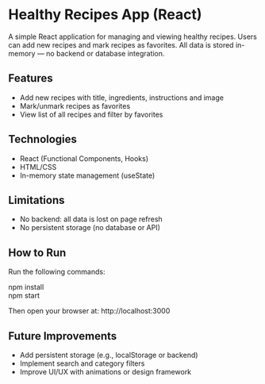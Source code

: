 # Healthy Recipes App (React)

A simple React application for managing and viewing healthy recipes. Users can add new recipes and mark recipes as favorites. All data is stored in-memory — no backend or database integration.

## Features

- Add new recipes with title, ingredients, instructions and image
- Mark/unmark recipes as favorites
- View list of all recipes and filter by favorites

## Technologies

- React (Functional Components, Hooks)
- HTML/CSS
- In-memory state management (useState)

## Limitations

- No backend: all data is lost on page refresh
- No persistent storage (no database or API)

## How to Run

Run the following commands:

npm install  
npm start

Then open your browser at: http://localhost:3000


## Future Improvements

- Add persistent storage (e.g., localStorage or backend)
- Implement search and category filters
- Improve UI/UX with animations or design framework
